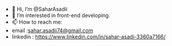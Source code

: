 - 👋 Hi, I’m @SaharAsadii
- 👀 I’m interested in front-end developing.
- 📫 How to reach me:
- email  :sahar.asadii74@gmail.com
- linkedin : https://www.linkedin.com/in/sahar-asadi-3360a7166/
